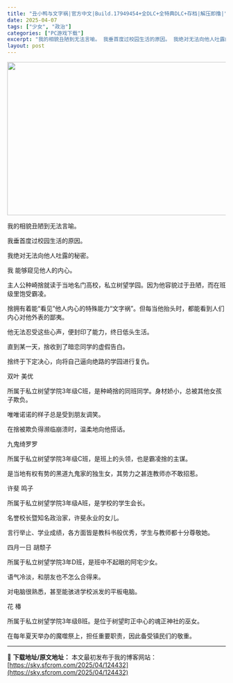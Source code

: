 ```yaml
---
title: "丑小鸭与文字祸|官方中文|Build.17949454+全DLC+全特典DLC+存档|解压即撸|"
date: 2025-04-07
tags: ["少女", "政治"]
categories: ["PC游戏下载"]
excerpt: "我的相貌丑陋到无法言喻。 我垂首度过校园生活的原因。 我绝对无法向他人吐露的秘密。 我 能够窥见他人的内心。 主人公种崎捨就读于当地名门高校，私立树望学园。因为他容貌过于丑陋，而在班级里饱受霸凌。 捨拥有着能“看见”他人内心的特殊能力“文字祸”。但每当他抬头时，都能看到人们内心对他外表的鄙夷。 他无&hellip;"
layout: post
---
```


<img class="aligncenter size-full wp-image-124421" src="https://sky.sfcrom.com/wp-content/uploads/2025/04/2025040702373647.webp" alt="" width="616" height="353" />

我的相貌丑陋到无法言喻。

我垂首度过校园生活的原因。

我绝对无法向他人吐露的秘密。

我 能够窥见他人的内心。

主人公种崎捨就读于当地名门高校，私立树望学园。因为他容貌过于丑陋，而在班级里饱受霸凌。

捨拥有着能“看见”他人内心的特殊能力“文字祸”。但每当他抬头时，都能看到人们内心对他外表的鄙夷。

他无法忍受这些心声，便封印了能力，终日低头生活。

直到某一天，捨收到了暗恋同学的虚假告白。

捨终于下定决心，向将自己逼向绝路的学园进行复仇。

双叶 美优

所属于私立树望学院3年级C班，是种崎捨的同班同学。身材娇小，总被其他女孩子欺负。

唯唯诺诺的样子总是受到朋友调笑。

在捨被欺负得濒临崩溃时，温柔地向他搭话。

九鬼绮罗罗

所属于私立树望学院3年级C班，是班上的头领，也是霸凌捨的主谋。

是当地有权有势的黑道九鬼家的独生女，其势力之甚连教师亦不敢招惹。

许斐 鸣子

所属于私立树望学院3年级A班，是学校的学生会长。

名誉校长暨知名政治家，许斐永业的女儿。

言行举止、学业成绩，各方面皆是教科书般优秀，学生与教师都十分尊敬她。

四月一日 胡颓子

所属于私立树望学院3年D班，是班中不起眼的阿宅少女。

语气冷淡，和朋友也不怎么合得来。

对电脑很熟悉，甚至能骇进学校派发的平板电脑。

花 椿

所属于私立树望学院3年级B班。是位于树望町正中心的魂正神社的巫女。

在每年夏天举办的魔噬祭上，担任重要职责，因此备受镇民们的敬重。

---
📖 **下载地址/原文地址：** 本文最初发布于我的博客网站：[https://sky.sfcrom.com/2025/04/124432](https://sky.sfcrom.com/2025/04/124432)
